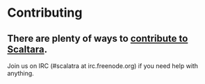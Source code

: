 Contributing
============

## There are plenty of ways to [contribute to Scaltara][contributing].

Join us on IRC (#scalatra at irc.freenode.org) if you need help with anything.

[contributing]: http://www.scalatra.org
[issues]: http://github.com/scalatra/scalatra/issues
[forking]: http://help.github.com/forking/
[pull-requests]: http://help.github.com/pull-requests/